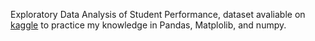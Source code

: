 Exploratory Data Analysis of Student Performance, dataset avaliable on [kaggle](https://www.kaggle.com/datasets/rabieelkharoua/students-performance-dataset?resource=download) to practice my knowledge in Pandas, Matplolib, and numpy.
